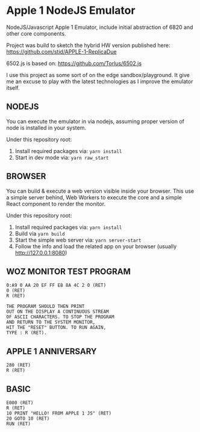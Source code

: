 # Apple 1 NodeJS Emulator

NodeJS/Javascript Apple 1 Emulator, include initial abstraction of 6820 and other core components.

Project was build to sketch the hybrid HW version published here: https://github.com/stid/APPLE-1-ReplicaDue

6502.js is based on:
https://github.com/Torlus/6502.js

I use this project as some sort of on the edge sandbox/playground. It give me an excuse to play with the latest technologies as I improve the emulator itself.

## NODEJS

You can execute the emulator in via nodejs, assuming proper version of node is installed in your system.

Under this repository root:

1. Install required packages via: `yarn install`
2. Start in dev mode via: `yarn raw_start`

## BROWSER

You can build & execute a web version visible inside your browser. This use a simple server behind, Web Workers to execute the core and a simple React component to render the monitor.

Under this repository root:

1. Install required packages via: `yarn install`
2. Build via `yarn build`
3. Start the simple web server via: `yarn server-start`
4. Follow the info and load the related app on your browser (usually http://127.0.0.1:8080)

## WOZ MONITOR TEST PROGRAM

``` text
0:A9 0 AA 20 EF FF E8 8A 4C 2 0 (RET)
0 (RET)
R (RET)

THE PROGRAM SHOULD THEN PRINT
OUT ON THE DISPLAY A CONTINUOUS STREAM
OF ASCII CHARACTERS. TO STOP THE PROGRAM
AND RETURN TO THE SYSTEM MONITOR,
HIT THE "RESET" BUTTON. TO RUN AGAIN,
TYPE : R (RET).
```

## APPLE 1 ANNIVERSARY

``` text
280 (RET)
R (RET)
```

## BASIC

``` text
E000 (RET)
R (RET)
10 PRINT "HELLO! FROM APPLE 1 JS" (RET)
20 GOTO 10 (RET)
RUN (RET)
```
